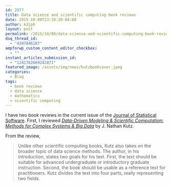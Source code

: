 ```yaml
---
id: 2977
title: Data science and scientific computing book reviews
date: 2015-10-08T23:10:20-04:00
author: k3jph
layout: post
permalink: /2015/10/08/data-science-and-scientific-computing-book-reviews/
dsq_thread_id:
  - "4207846287"
ampforwp_custom_content_editor_checkbox:
  - ""
instant_articles_submission_id:
  - "1241762669242871"
featured_image: /assets/img/news/kutzbookcover.jpeg
categories:
  - Blog
tags:
  - book reviews
  - data science
  - mathematics
  - scientific computing
---
```

I have two book reviews in the current issue of the [Journal of Statistical Software](http://www.jstatsoft.org).  First, I reviewed _[Data-Driven Modeling & Scientific Computation: Methods for Complex
Systems & Big Data](http://www.jstatsoft.org/article/view/v067b01)_ by J. Nathan Kutz.

From the review,

> Unlike other scientific computing books, Kutz also takes on the broader topic of data science methods. The author, in his introduction, states two goals for his text. First, the text should be suitable for advanced undergraduate or introductory graduate instruction. Second, the book should be usable as a reference text for practitioners. Kutz divides the text into four parts, really representing two fields.

